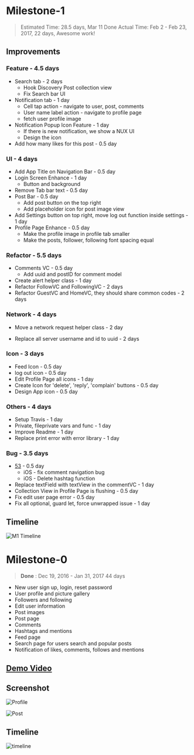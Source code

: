 # Milestone-1
> Estimated Time: 28.5 days, Mar 11 Done
> Actual Time: Feb 2 - Feb 23, 2017, 22 days, Awesome work!

## Improvements
### Feature - 4.5 days
* Search tab - 2 days
	* Hook Discovery Post collection view
	* Fix Search bar UI
* Notification tab - 1 day
	* Cell tap action - navigate to user, post, comments
	* User name label action - navigate to profile page
	* fetch user profile image
* Notification Popup Icon Feature - 1 day
	* If there is new notification, we show a NUX UI
	* Design the icon
* Add how many likes for this post - 0.5 day

### UI - 4 days
* Add App Title on Navigation Bar - 0.5 day
* Login Screen Enhance - 1 day
	* Button and background
* Remove Tab bar text - 0.5 day
* Post Bar - 0.5 day
	* Add post button on the top right
	* Add placeholder icon for post image view
* Add Settings button on top right, move log out function inside settings - 1 day
* Profile Page Enhance - 0.5 day
	* Make the profile image in profile tab smaller
	* Make the posts, follower, following font spacing equal

### Refactor - 5.5 days
* Comments VC - 0.5 day
	* Add uuid and postID for comment model
* Create alert helper class - 1 day
* Refactor FollowVC and FollowingVC - 2 days
* Refactor GuestVC and HomeVC, they should share common codes - 2 days

### Network - 4 days
* Move a network request helper class - 2 day
 - Replace all server username and id to uuid - 2 days

### Icon - 3 days
* Feed Icon - 0.5 day
* log out icon - 0.5 day
* Edit Profile Page all icons - 1 day
* Create Icon for 'delete', 'reply', 'complain' buttons - 0.5 day
* Design App icon - 0.5 day

### Others - 4 days
* Setup Travis - 1 day
*  Private, fileprivate vars and func - 1 day
* Improve Readme - 1 day
* Replace print error with error library - 1 day

### Bug - 3.5 days
* [53][1] - 0.5 day
	* iOS - fix comment navigation bug
	* iOS - Delete hashtag function
* Replace textField with textView in the commentVC - 1 day
* Collection View in Profile Page is flushing - 0.5 day
* Fix edit user page error - 0.5 day
*  Fix all optional, guard let, force unwrapped issue - 1 day

## Timeline
![M1 Timeline](https://github.com/remlostime/one/blob/master/m1/m1-timeline.jpg)

# Milestone-0
> **Done** : Dec 19, 2016  - Jan 31, 2017
> 44 days

* New user sign up, login, reset password
* User profile and picture gallery
* Followers and following
* Edit user information
* Post images
* Post page
* Comments
* Hashtags and mentions
* Feed page
* Search page for users search and popular posts
* Notification of likes, comments, follows and mentions

## [Demo Video][3]

## Screenshot
![Profile][image-1]

![Post][image-2]

## Timeline
![timeline][image-3]

[1]:	https://github.com/remlostime/one/issues/53
[2]:	https://github.com/remlostime/one/blob/master/m1/m1-timeline.png
[3]:	https://www.dropbox.com/sc/ah188uqe2zzetdp/AAD3rS-hC2c1pT1PTuUf3UHQa

[image-1]:	https://github.com/remlostime/one/blob/master/m0/one-profile.png
[image-2]:	https://github.com/remlostime/one/blob/master/m0/one-post.png
[image-3]:	https://github.com/remlostime/one/blob/master/m0/timeline-m0.png
